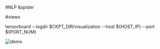 #NLP &spider 

#views 

tensorboard --logdir $CKPT_DIR/visualization --host ${HOST_IP} --port ${PORT_NUM}

![demo](http://assets.processon.com/chart_image/5dbc00fce4b04913a286558c.png?_=1573218899210)
